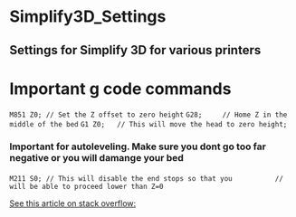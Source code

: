 # Simplify3D_Settings
Settings for Simplify 3D for various printers
---
# Important g code commands

`M851 Z0; // Set the Z offset to zero height`
`G28;     // Home Z in the middle of the bed`
`G1 Z0;   // This will move the head to zero height;`

### Important for autoleveling. Make sure you dont go too far negative or you will damange your bed
`M211 S0; // This will disable the end stops so that you `
`         // will be able to proceed lower than Z=0`
         
         
         
[See this article on stack overflow:](https://3dprinting.stackexchange.com/questions/5857/z-offset-on-autoleveling-sensor-setup)
